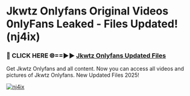 # Jkwtz Onlyfans Original Videos 0nlyFans Leaked - Files Updated! (nj4ix)

<h3>🔴 CLICK HERE 🌐==►► <a href="https://tinyurl.com/ehrbuxhb" rel="nofollow">Jkwtz Onlyfans Updated Files</a></h3>

Get Jkwtz Onlyfans and all content. Now you can access all videos and pictures of Jkwtz Onlyfans. New Updated Files 2025!

[![nj4ix](https://i.imgur.com/lVYEuWS.gif)](https://tinyurl.com/ehrbuxhb)
